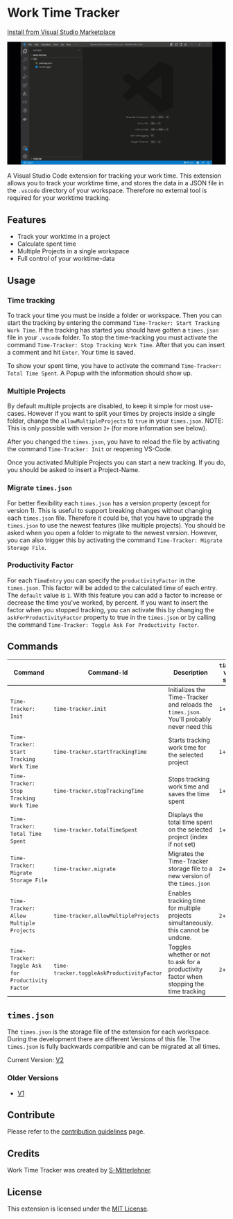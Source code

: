 # Work Time Tracker

[Install from Visual Studio Marketplace](https://marketplace.visualstudio.com/items?itemName=S-Mitterlehner.time-tracker-vscode)

![Work Time Tracker demo gif](./docs/media/intro.gif)

A Visual Studio Code extension for tracking your work time.
This extension allows you to track your worktime time, and stores the data in a JSON file in the `.vscode` directory of your workspace. Therefore no external tool is required for your worktime tracking.

## Features

- Track your worktime in a project
- Calculate spent time
- Multiple Projects in a single workspace
- Full control of your worktime-data

## Usage

### Time tracking

To track your time you must be inside a folder or workspace. Then you can start the tracking by entering the command `Time-Tracker: Start Tracking Work Time`. If the tracking has started you should have gotten a `times.json` file in your `.vscode` folder.
To stop the time-tracking you must activate the command `Time-Tracker: Stop Tracking Work Time`. After that you can insert a comment and hit `Enter`. Your time is saved.

To show your spent time, you have to activate the command `Time-Tracker: Total Time Spent`. A Popup with the information should show up.

### Multiple Projects

By default multiple projects are disabled, to keep it simple for most use-cases. However if you want to split your times by projects inside a single folder, change the `allowMultipleProjects` to `true` in your `times.json`.
NOTE: This is only possible with version `2+` (for more information see below).

After you changed the `times.json`, you have to reload the file by activating the command `Time-Tracker: Init` or reopening VS-Code.

Once you activated Multiple Projects you can start a new tracking. If you do, you should be asked to insert a Project-Name.

### Migrate `times.json`

For better flexibility each `times.json` has a version property (except for version 1). This is useful to support breaking changes without changing each `times.json` file.
Therefore it could be, that you have to upgrade the `times.json` to use the newest features (like multiple projects).
You should be asked when you open a folder to migrate to the newest version. However, you can also trigger this by activating the command `Time-Tracker: Migrate Storage File`.

### Productivity Factor

For each `TimeEntry` you can specify the `productivityFactor` in the `times.json`. This factor will be added to the calculated time of each entry. The `default` value is `1`. With this feature you can add a factor to increase or decrease the time you've worked, by percent.
If you want to insert the factor when you stopped tracking, you can activate this by changing the `askForProductivityFactor` property to true in the `times.json` or by calling the command `Time-Tracker: Toggle Ask For Productivity Factor`.

## Commands

| Command                                            | Command-Id                                 | Description                                                                                | `times.json` version support |
| -------------------------------------------------- | ------------------------------------------ | ------------------------------------------------------------------------------------------ | ---------------------------- |
| `Time-Tracker: Init`                               | `time-tracker.init`                        | Initializes the Time-Tracker and reloads the `times.json`. You'll probably never need this | `1`+                         |
| `Time-Tracker: Start Tracking Work Time`           | `time-tracker.startTrackingTime`           | Starts tracking work time for the selected project                                         | `1`+                         |
| `Time-Tracker: Stop Tracking Work Time`            | `time-tracker.stopTrackingTime`            | Stops tracking work time and saves the time spent                                          | `1`+                         |
| `Time-Tracker: Total Time Spent`                   | `time-tracker.totalTimeSpent`              | Displays the total time spent on the selected project (index if not set)                   | `1`+                         |
| `Time-Tracker: Migrate Storage File`               | `time-tracker.migrate`                     | Migrates the Time-Tracker storage file to a new version of the `times.json`                | `2`+                         |
| `Time-Tracker: Allow Multiple Projects`            | `time-tracker.allowMultipleProjects`       | Enables tracking time for multiple projects simultaneously. this cannot be undone.         | `2`+                         |
| `Time-Tracker: Toggle Ask for Productivity Factor` | `time-tracker.toggleAskProductivityFactor` | Toggles whether or not to ask for a productivity factor when stopping the time tracking    | `2`+                         |

## `times.json`

The `times.json` is the storage file of the extension for each workspace. During the development there are different Versions of this file. The `times.json` is fully backwards compatible and can be migrated at all times.

Current Version: [V2](docs/storage/v2.md)

### Older Versions

- [V1](docs/storage/v1.md)

## Contribute

Please refer to the [contribution guidelines](./docs/contributions.md) page.

## Credits

Work Time Tracker was created by [S-Mitterlehner](https://github.com/S-Mitterlehner).

## License

This extension is licensed under the [MIT License](LICENSE).
